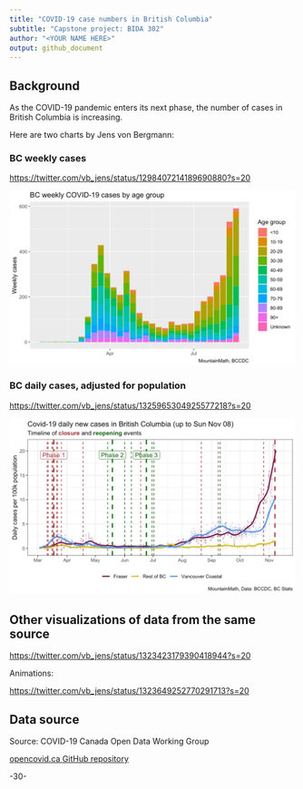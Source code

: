 ```yaml
---
title: "COVID-19 case numbers in British Columbia"
subtitle: "Capstone project: BIDA 302"
author: "<YOUR NAME HERE>"
output: github_document
---
```




## Background


As the COVID-19 pandemic enters its next phase, the number of cases in British Columbia is increasing.

Here are two charts by Jens von Bergmann:

### BC weekly cases

https://twitter.com/vb_jens/status/1298407214189690880?s=20

![BC weekly cases by age group](bc_covid_cases_age_2020-08-25.jpg)

### BC daily cases, adjusted for population

https://twitter.com/vb_jens/status/1325965304925577218?s=20

![BC daily cases per 100k population](bc_dailycases_per_100k.jpg)


## Other visualizations of data from the same source

https://twitter.com/vb_jens/status/1323423179390418944?s=20

Animations:

https://twitter.com/vb_jens/status/1323649252770291713?s=20




## Data source

Source: COVID-19 Canada Open Data Working Group

[opencovid.ca GitHub repository](https://github.com/jeanpaulrsoucy/covid-19-canada-gov-data)




-30-